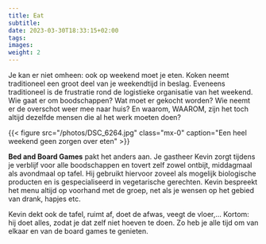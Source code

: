 ```yaml
---
title: Eat
subtitle:
date: 2023-03-30T18:33:15+02:00
tags:
images:
weight: 2
---
```


Je kan er niet omheen: ook op weekend moet je eten. Koken neemt traditioneel een groot deel van je weekendtijd in beslag. Eveneens traditioneel is de frustratie rond de logistieke organisatie van het weekend. Wie gaat er om boodschappen? Wat moet er gekocht worden? Wie neemt er de overschot weer mee naar huis? En waarom, WAAROM, zijn het toch altijd dezelfde mensen die al het werk moeten doen?

<!--more-->

{{< figure src="/photos/DSC_6264.jpg" class="mx-0" caption="Een heel weekend geen zorgen over eten" >}}

**Bed and Board Games** pakt het anders aan. Je gastheer Kevin zorgt tijdens je verblijf voor alle boodschappen en tovert zelf zowel ontbijt, middagmaal als avondmaal op tafel. Hij gebruikt hiervoor zoveel als mogelijk biologische producten en is gespecialiseerd in vegetarische gerechten. Kevin bespreekt het menu altijd op voorhand met de groep, net als je wensen op het gebied van drank, hapjes etc.

Kevin dekt ook de tafel, ruimt af, doet de afwas, veegt de vloer,... Kortom: hij doet alles, zodat je dat zelf niet hoeven te doen. Zo heb je alle tijd om van elkaar en van de board games te genieten.

